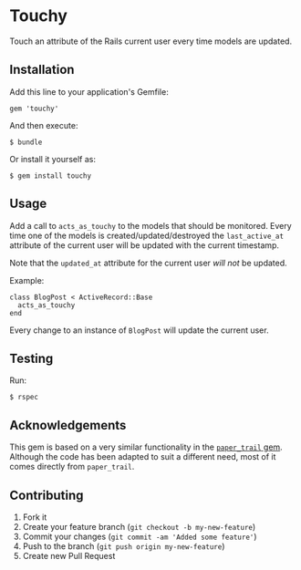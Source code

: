 # Touchy

Touch an attribute of the Rails current user every time models are updated.

## Installation

Add this line to your application's Gemfile:

    gem 'touchy'

And then execute:

    $ bundle

Or install it yourself as:

    $ gem install touchy

## Usage

Add a call to `acts_as_touchy` to the models that should be monitored. Every time one of the models is created/updated/destroyed the `last_active_at` attribute of the current user will be updated with the current timestamp.

Note that the `updated_at` attribute for the current user *will not* be updated.

Example:

    class BlogPost < ActiveRecord::Base
      acts_as_touchy
    end

Every change to an instance of `BlogPost` will update the current user.

## Testing

Run:

    $ rspec

## Acknowledgements

This gem is based on a very similar functionality in the [`paper_trail` gem](https://github.com/airblade/paper_trail).
Although the code has been adapted to suit a different need, most of it comes directly from `paper_trail`.

## Contributing

1. Fork it
2. Create your feature branch (`git checkout -b my-new-feature`)
3. Commit your changes (`git commit -am 'Added some feature'`)
4. Push to the branch (`git push origin my-new-feature`)
5. Create new Pull Request

